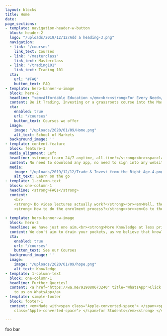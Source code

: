 ```yaml
---
layout: blocks
title: Home
date: 
page_sections:
- template: navigation-header-w-button
  block: header-2
  logo: "/uploads/2019/12/12/Add a heading-3.png"
  navigation:
  - link: "/courses"
    link_text: Courses
  - link: "/masterclass"
    link_text: Masterclass
  - link: "/trading101"
    link_text: Trading 101
  cta:
    url: "#FAQ"
    button_text: FAQ
- template: hero-banner-w-image
  block: hero-2
  headline: "<em>Affordable Education </em><br><strong>For Every Need</strong>"
  content: Be it Trading, Investing or a grassroots course into the Markets, you are at the right place.<strong> We won't say we're the best, but, yeah, we are. </strong>
  cta:
    enabled: true
    url: "/courses"
    button_text: Courses we offer
  image:
    image: "/uploads/2020/01/09/Home.png"
    alt_text: School of Markets
  background_image: ''
- template: content-feature
  block: feature-1
  media_alignment: Left
  headline: <strong> Learn 24/7 anytime, all-time!</strong><br><spanclass="light">We pride ourselves with a unique mobile based knowledge solution.</span>
  content: No need to download any app, no need to sign into any website, and lose your privacy. This is a simple, systematic and straightforward concept where the course is added to your own Cloud Drive. <br>(At the moment, we support GDrive and OneDrive)<br> <br> <strong>Psst... you get additional knowledge resources every month. No strings attached!</strong>
  media:
    image: "/uploads/2019/12/12/Trade & Invest from the Right Age-4.png"
    alt_text: Learn on the go
- template: 1-column-text
  block: one-column-1
  headline: <strong>FAQs</strong>
  content:
    <br>
    <strong> Do video lectures actually work?</strong><br><em>Well, there is this big misconception that a live face to face session is better, but, with a cloud based series, people have consistently reported better understanding to us, and you can replay it any number of times. With the modern day needs and skewed work-life balance, this makes much more sense too, as you can Binge on it like Netflix. Just that, you learn here, than just laughing to a recorded laugh track on a retarded sitcom.</em><br><br>
    <strong> How to do the enrolment process?</strong><br><em>Go to the respective Courses from the top, and register for the course. You'd get the course sent to you, within 24 hours. (99%, within 12 hours)</em><br><br><strong> How much profit can I make?</strong><br><em>This is the wrong question. The right question would be how much you are willing to risk. If you are willing to take minimal risk, you can make 10% per trade very easily.(Which our Masterclass specialises in) If you're willing to risk more of your capital, sky is the limit. We've had people making 30 times!(Though we strictly never recommend it)</em><br><br><strong> Can I get a Discount?</strong><br><em>Really? Take a look at our prices. We'd gladly price our courses for ₹5, if we were selling samosas<br>(On second thought, quality matters, so, even that would be at least ₹15). The courses have far more value than courses that are sold for over ₹50 thousand.</em><br><br><strong> How much capital will I need?</strong><br><em>There is no requirement of any minimum capital, only a mind to learn is required. But, we would suggest at least ₹5 thousand to start with.</em>
    
- template: hero-banner-w-image
  block: hero-3
  headline: We have just one aim.<br><strong>More Knowledge at less prices.</strong>
  content: We don't aim to drain your pockets, as we believe that knowledge must be accessible to everyone always. We're simple people with simple yet strong ideals.<br>Are you <strong>Still waiting</strong>?
  cta:
    enabled: true
    url: "/courses"
    button_text: See our Courses
  background_image: ''
  image:
    image: "/uploads/2020/01/09/hope.png"
    alt_text: Knowledge
- template: 1-column-text
  block: one-column-1
  headline: Further Queries?
  content: <a href="https://wa.me/919080673240" title="WhatsApp">Click here to reach
    to us on WhatsApp</a>
- template: simple-footer
  block: footer-1
  content: <em>Made with<span class="Apple-converted-space"> </span><span class="love">Love</span><span
    class="Apple-converted-space"> </span>for Students</em><strong> </strong>❤︎

---
```

foo bar
